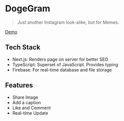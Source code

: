 # DogeGram

> Just another Instagram look-alike, but for Memes.

[Demo](https://doge-gram.dityp.com)

## Tech Stack 

- Next.js: Renders page on server for better SEO
- TypeScript: Superset of JavaScript. Provides typing
- Firebase: For real-time database and file storage


## Features

- Share Image
- Add a caption
- Like and Comment
- Real-time Update
